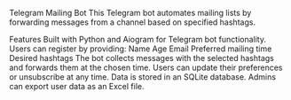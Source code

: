 Telegram Mailing Bot
This Telegram bot automates mailing lists by forwarding messages from a channel based on specified hashtags.

Features
Built with Python and Aiogram for Telegram bot functionality.
Users can register by providing:
Name
Age
Email
Preferred mailing time
Desired hashtags
The bot collects messages with the selected hashtags and forwards them at the chosen time.
Users can update their preferences or unsubscribe at any time.
Data is stored in an SQLite database.
Admins can export user data as an Excel file.
